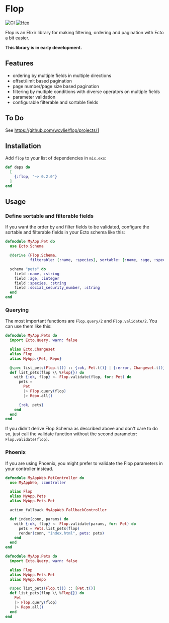# Flop

![CI](https://github.com/woylie/flop/workflows/CI/badge.svg) [![Hex](https://img.shields.io/hexpm/v/flop)](https://hex.pm/packages/flop)

Flop is an Elixir library for making filtering, ordering and pagination with
Ecto a bit easier.

**This library is in early development.**

## Features

- ordering by multiple fields in multiple directions
- offset/limit based pagination
- page number/page size based pagination
- filtering by multiple conditions with diverse operators on multiple fields
- parameter validation
- configurable filterable and sortable fields

## To Do

See https://github.com/woylie/flop/projects/1

## Installation

Add `flop` to your list of dependencies in `mix.exs`:

```elixir
def deps do
  [
    {:flop, "~> 0.2.0"}
  ]
end
```

## Usage

### Define sortable and filterable fields

If you want the order by and filter fields to be validated, configure the
sortable and filterable fields in your Ecto schema like this:

```elixir
defmodule MyApp.Pet do
  use Ecto.Schema

  @derive {Flop.Schema,
           filterable: [:name, :species], sortable: [:name, :age, :species]}

  schema "pets" do
    field :name, :string
    field :age, :integer
    field :species, :string
    field :social_security_number, :string
  end
end
```

### Querying

The most important functions are `Flop.query/2` and `Flop.validate/2`. You can
use them like this:

```elixir
defmodule MyApp.Pets do
  import Ecto.Query, warn: false

  alias Ecto.Changeset
  alias Flop
  alias MyApp.{Pet, Repo}

  @spec list_pets(Flop.t()) :: {:ok, Pet.t()} | {:error, Changeset.t()}
  def list_pets(flop \\ %Flop{}) do
    with {:ok, flop} <- Flop.validate(flop, for: Pet) do
      pets =
        Pet
        |> Flop.query(flop)
        |> Repo.all()

      {:ok, pets}
    end
  end
end
```

If you didn't derive Flop.Schema as described above and don't care to do so,
just call the validate function without the second parameter:
`Flop.validate(flop)`.

### Phoenix

If you are using Phoenix, you might prefer to validate the Flop parameters in
your controller instead.

```elixir
defmodule MyAppWeb.PetController do
  use MyAppWeb, :controller

  alias Flop
  alias MyApp.Pets
  alias MyApp.Pets.Pet

  action_fallback MyAppWeb.FallbackController

  def index(conn, params) do
    with {:ok, flop} <- Flop.validate(params, for: Pet) do
      pets = Pets.list_pets(flop)
      render(conn, "index.html", pets: pets)
    end
  end
end

defmodule MyApp.Pets do
  import Ecto.Query, warn: false

  alias Flop
  alias MyApp.Pets.Pet
  alias MyApp.Repo

  @spec list_pets(Flop.t()) :: [Pet.t()]
  def list_pets(flop \\ %Flop{}) do
    Pet
    |> Flop.query(flop)
    |> Repo.all()
  end
end
```
